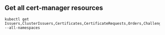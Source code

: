 ## Get all cert-manager resources

```Shell
kubectl get Issuers,ClusterIssuers,Certificates,CertificateRequests,Orders,Challenges --all-namespaces
```
